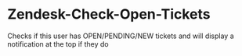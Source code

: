 # Zendesk-Check-Open-Tickets
Checks if this user has OPEN/PENDING/NEW tickets and will display a notification at the top if they do
